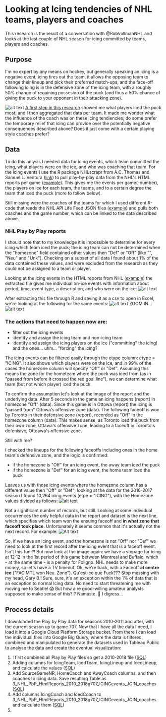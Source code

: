 # Looking at Icing tendencies of NHL teams, players and coaches

This research is the result of a conversation with @RobVollmanNHL and looks at the last couple of NHL season for icing committed by teams, players and coaches.

## Purpose
I'm no expert by any means on hockey, but generally speaking an icing is a negative event; icing tires out the team, it allows the opposing team to change their lineup and pick their preferred match-ups, and the face-off following icing is in the defensive zone of the icing team, with a roughly 50% change of regaining possesion of the puck (and thus a 50% chance of giving the puck to your opponent in their attacking zone).

![alt text](https://github.com/rjweise/RESEARCH---NHL-Icing-and-Coaching-tendencies/blob/master/Screen%20Shot%202018-01-19%20at%208.02.21%20PM.png)
[A first step in this research](https://public.tableau.com/profile/rj7974#!/vizhome/IcingPrototype2/Icingperteamandplayer) showed me what players iced the puck most, and I then aggregated that data per team. It made me wonder what the influence of the coach was on these icing tendiencies; do some prefer the temporary relief that icing can provide over the potentially negative consequences described above? Does it just come with a certain playing style coaches prefer?

## Data
To do this anlysis I needed data for icing events, which team committed the icing, what players were on the ice, and who was coaching that team. For the icing events I use the R package NHLscrapr from A.C. Thomas and Samuel L. Ventura ([link](https://cran.r-project.org/web/packages/nhlscrapr/index.html)) to pull play-by-play data from the NHL's HTML reports per game ([example]( http://www.nhl.com/scores/htmlreports/20172018/PL020043.HTM)). This gives me the events per game(-number), the players on ice for each team, the teams, and to a certain degree the team that iced the puck (more to follow below).

Still missing were the coaches of the teams for which I used different R-code that reads the NHL API Life Feed JSON files ([example](http://statsapi.web.nhl.com/api/v1/game/2017020019/feed/live)) and pulls both coaches and the game number, which can be linked to the data described above.

### NHL Play by Play reports
I should note that to my knowledge it is impossible to determine for every icing which team iced the puck; the icing team can not be determined when the "homezone" field contained other values then "Def" or "Off" (like "", "Neu" and "Unk"). Checking on a subset of all data I found about 1% of the data contained these values, and were excluded from the research as they could not be assigned to a team or player.

Looking at the icing events in the HTML reports from NHL ([example](http://www.nhl.com/scores/htmlreports/20162017/PL020001.HTM)) the extracted file gives me individual on-ice events with information about period, time, event type, a description, and who were on the ice: ![alt text](https://github.com/rjweise/RESEARCH---NHL-Icing-and-Coaching-tendencies/blob/master/2018-01-19_11-28-13.png "NHL Play by Play report example")

After extracting this file through R and saving it as a csv to open in Excel, we're looking at the following for the same events: ![alt text](https://github.com/rjweise/RESEARCH---NHL-Icing-and-Coaching-tendencies/blob/master/2018-01-19_11-35-50.png "NHL Play by Play extracted example")
ZOOM IN...
![alt text](https://github.com/rjweise/RESEARCH---NHL-Icing-and-Coaching-tendencies/blob/master/2018-01-19_11-41-15.png)

### The actions that need to happen now are:
* filter out the icing events
* identify and assign the icing team and non-icing team
* identify and assign the icing players on the ice ("committing" the icing) and the ones... uhm... "forcing" the icing?

The icing events can be filtered easily through the etype column: etype = "ICING". It also shows which players were on the ice, and in 99% of the cases the homezone column will specify "Off" or "Def". Assuming this means the zone for the hometeam where the puck was iced from (as in "passed from before it crossed the red goal line"), we can determine what team (but not which player) iced the puck.

To confirm the assumption let's look at the image of the report and the underlying data. After 5 seconds in the game an icing happens (report) in homezone "Off" (data). Since this game is in Ottowa (report) the icing is "passed from" Ottowa's offensive zone (data). The following faceoff is won by Toronto in their defensive zone (report), recorded as "Off" in the homezone column (data). This makes sense, as Toronto iced the puck from their own zone, Ottawa's offensive zone, leading to a faceoff in Toronto's defenisive, Ottoawa's offensive zone.

Still with me?

I checked the lineups for the following faceoffs including ones in the home team's defensive zone, and the logic is confirmed:
* if the homezone is "Off" for an icing event, the away team iced the puck
* if the homezone is "Def" for an icing event, the home team iced the puck

Leaves us with those icing events where the homezone column has a different value then "Off" or "Def"; looking at the data for the 2016-2017 season I found 10,264 icing events (etpe = "ICING"), with the Homezone values divided as follows:
![alt text](https://github.com/rjweise/RESEARCH---NHL-Icing-and-Coaching-tendencies/blob/master/2018-01-19_12-52-22.png)

Not a significant number of records, but still. Looking at some individual occurrences the only helpful data in the report and dataset is the next line, which specifies which team won the ensuing faceoff and **in what zone that faceoff took place**. Unfortunately it seems common that it's actually not the next record. For example:
![Alt text](https://github.com/rjweise/RESEARCH---NHL-Icing-and-Coaching-tendencies/blob/master/2018-01-19_13-01-36.png)

So, if we have an icing event, and the homezone is not "Off" nor "Def" we need to look at the first record after the icing event that is a faceoff event. Isn't this fun!?! But now look at the image again: we have a stopage for icing at 12:12 in the 1st period of this game between Montreal and Buffalo, which - at the same time - is a penalty for Foligno. NHL needs to make more money, so let's have a TV timeout. Ok, we're back, with a Faceoff **at centre ice** ("FAC	MTL won Neu. Zone"). Qu'est-ce que Fuck??? Stop messing with my head, Gary B.! Sure, sure, it's an exception within the 1% of data that is an exception to normal Icing data. No need to start threatening me with moving me to Seatle! :scream: But how a re good-willing amateur analysts supposed to make sense of this?!? Namaste. :pray: I digress...

## Process details
I downloaded the Play by Play data for seasons 2010-2011 and after, with the current season up to game 707. Now that I have all the data I need, I load it into a Google Cloud Platform Storage bucket. From there I can load the individual files into Google Big Query, where the data is filtered, combined and manipulated to generate the datasets used in Tableau Public to analyse the data and create the eventual visualization:

1. I first combined all Play by Play files so get a 2010-2018 file ([SQL](https://github.com/rjweise/RESEARCH---NHL-Icing-and-Coaching-tendencies/blob/master/1_CombiningPbPfilesGBQ))
2. Adding columns for IcingTeam, IcedTeam, IcingLineup and IcedLineup, and calculate the values ([SQL](https://github.com/rjweise/RESEARCH---NHL-Icing-and-Coaching-tendencies/blob/master/2_Adding_columns_and_calculate_values))
3. Add SourceGameNR, HomeCaoch and AwayCoach columns, and then coaches to Icing data. Save resulting Table as 3_NHL_PbP_HtmlReports_2010_2018g707_ICINGevents_JOIN_coaches ([SQL](https://github.com/rjweise/RESEARCH---NHL-Icing-and-Coaching-tendencies/blob/master/AddingCoachingDataToIcingDataGBQ))
4. Add columns IcingCoach and IcedCoach to 3_NHL_PbP_HtmlReports_2010_2018g707_ICINGevents_JOIN_coaches and calculate them ([SQL](https://github.com/rjweise/RESEARCH---NHL-Icing-and-Coaching-tendencies/blob/master/AddingCoachingDataToIcingDataGBQ))
5. 


